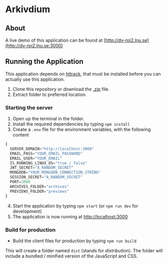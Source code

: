 # Arkivdium
## About
A live demo of this application can be found at [http://dv-rpi2.lnu.se](http://dv-rpi2.lnu.se:3000)

## Running the Application
This application depends on [httrack](http://www.httrack.com), that must be installed before you can actually use this application.  

1. Clone this repository or download the [.zip](https://github.com/1dv611-meridium/1dv611-meridium/archive/master.zip) file.
2. Extract folder to preferred location.

  ### Starting the server
  1. Open up the terminal in the folder.
  2. Install the required dependencies by typing `npm install`
  3. Create a `.env` file for the environment variables, with the following content
  ``` js
  {
    SERVER_DOMAIN="http://localhost:3000"
    EMAIL_PASS="YOUR_EMAIL_PASSWORD"
    EMAIL_USER="YOUR_EMAIL"
    IS_RUNNING_LINUX_OS="true / false"
    JWT_SECRET="A_RANDOM_SECRET"
    MONGODB="YOUR_MONGODB_CONNECTION_STRING"
    SESSION_SECRET="A_RANDOM_SECRET"
    PORT=3000
    ARCHIVES_FOLDER="archives"
    PREVIEWS_FOLDER="previews"    
  }
  ```
  4. Start the application by typing `npm start` (or `npm run dev` for development)
  5. The application is now running at [http://localhost:3000](http://localhost:3000)

  ### Build for production
  - Build the client files for production by typing `npm run build`

  This will create a folder named `dist` (stands for *distribution*). The folder will include a bundled / minified version of the JavaScript and CSS.
